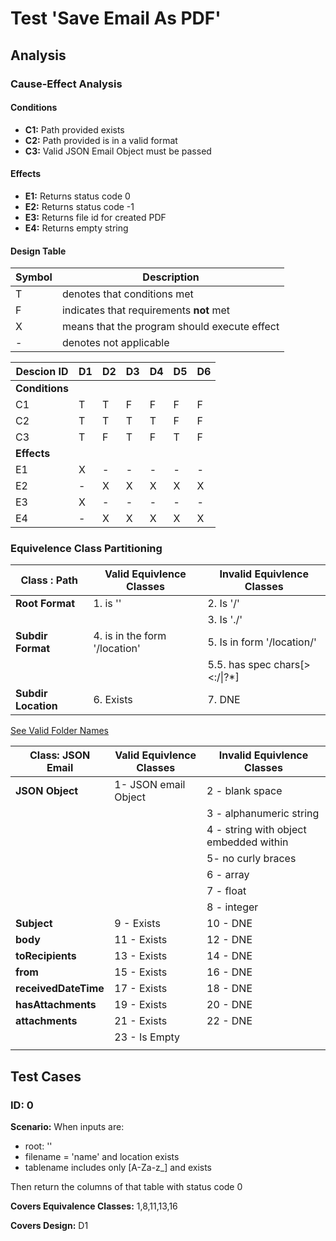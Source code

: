 # Test 'Save Email As PDF'

## Analysis

### Cause-Effect Analysis

#### Conditions

- **C1:** Path provided exists
- **C2:** Path provided is in a valid format
- **C3:** Valid JSON Email Object must be passed

#### Effects

- **E1:** Returns status code 0
- **E2:** Returns status code -1
- **E3:** Returns file id for created PDF
- **E4:** Returns empty string

#### Design Table

| Symbol | Description                                  |
| ------ | -------------------------------------------- |
| T      | denotes that conditions met                  |
| F      | indicates that requirements **not** met      |
| X      | means that the program should execute effect |
| \-     | denotes not applicable                       |

| Descion ID     | D1  | D2  | D3  | D4  | D5  | D6  |
| -------------- | --- | --- | --- | --- | --- | --- |
| **Conditions** |     |     |     |     |     |     |
| C1             | T   | T   | F   | F   | F   | F   |
| C2             | T   | T   | T   | T   | F   | F   |
| C3             | T   | F   | T   | F   | T   | F   |
| **Effects**    |     |     |     |     |     |     |
| E1             | X   | -   | -   | -   | -   | -   |
| E2             | -   | X   | X   | X   | X   | X   |
| E3             | X   | -   | -   | -   | -   | -   |
| E4             | -   | X   | X   | X   | X   | X   |

### Equivelence Class Partitioning

| Class : Path        | Valid Equivlence Classes      | Invalid Equivlence Classes    |
| ------------------- | ----------------------------- | ----------------------------- |
| **Root Format**     | 1. is ''                      | 2. Is '/'                     |
|                     |                               | 3. Is './'                    |
| **Subdir Format**   | 4. is in the form '/location' | 5. Is in form '/location/'    |
|                     |                               | 5.5. has spec chars[><:/\|?*] |
| **Subdir Location** | 6. Exists                     | 7. DNE                        |

[See Valid Folder Names](https://stackoverflow.com/questions/1976007/what-characters-are-forbidden-in-windows-and-linux-directory-names)

| Class: JSON Email    | Valid Equivlence Classes | Invalid Equivlence Classes             |
| -------------------- | ------------------------ | -------------------------------------- |
| **JSON Object**      | 1- JSON email Object     | 2 - blank space                        |
|                      |                          | 3 - alphanumeric string                |
|                      |                          | 4 - string with object embedded within |
|                      |                          | 5- no curly braces                     |
|                      |                          | 6 - array                              |
|                      |                          | 7 - float                              |
|                      |                          | 8 - integer                            |
| **Subject**          | 9 - Exists               | 10 - DNE                               |
| **body**             | 11 - Exists              | 12 - DNE                               |
| **toRecipients**     | 13 - Exists              | 14 - DNE                               |
| **from**             | 15 - Exists              | 16 - DNE                               |
| **receivedDateTime** | 17 - Exists              | 18 - DNE                               |
| **hasAttachments**   | 19 - Exists              | 20 - DNE                               |
| **attachments**      | 21 - Exists              | 22 - DNE                               |
|                      | 23 - Is Empty            |
|                      |

## Test Cases

### ID: 0

**Scenario:**
When inputs are:

- root: ''
- filename = 'name' and location exists
- tablename includes only [A-Za-z_] and exists

Then return the columns of that table with status code 0

**Covers Equivalence Classes:** 1,8,11,13,16

**Covers Design:** D1
